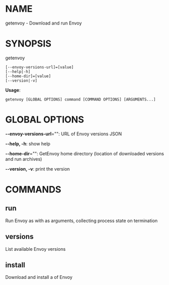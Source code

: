 # NAME

getenvoy - Download and run Envoy

# SYNOPSIS

getenvoy

```
[--envoy-versions-url]=[value]
[--help|-h]
[--home-dir]=[value]
[--version|-v]
```

**Usage**:

```
getenvoy [GLOBAL OPTIONS] command [COMMAND OPTIONS] [ARGUMENTS...]
```

# GLOBAL OPTIONS

**--envoy-versions-url**="": URL of Envoy versions JSON

**--help, -h**: show help

**--home-dir**="": GetEnvoy home directory (location of downloaded versions and run archives)

**--version, -v**: print the version


# COMMANDS

## run

Run Envoy as <version> with <args> as arguments, collecting process state on termination

## versions

List available Envoy versions

## install

Download and install a <version> of Envoy

